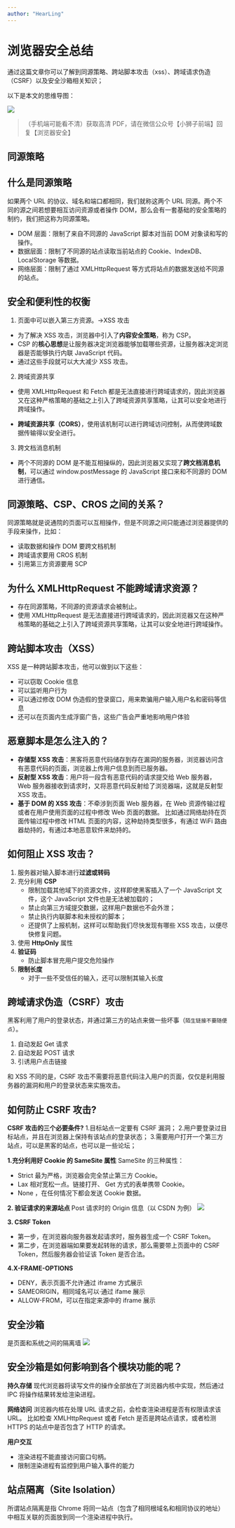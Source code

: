 ```yaml
---
author: "HearLing"
---
```

# 浏览器安全总结

通过这篇文章你可以了解到同源策略、跨站脚本攻击（xss）、跨域请求伪造（CSRF）以及安全沙箱相关知识；

以下是本文的思维导图：

![](https://p3-juejin.byteimg.com/tos-cn-i-k3u1fbpfcp/0b43751d5a6e4f01b3b3fc468faf2e05~tplv-k3u1fbpfcp-zoom-1.image)

> （手机端可能看不清）获取高清 PDF，请在微信公众号【小狮子前端】回复【浏览器安全】

## 同源策略

## 什么是同源策略

如果两个 URL 的协议、域名和端口都相同，我们就称这两个 URL 同源。两个不同的源之间若想要相互访问资源或者操作 DOM，那么会有一套基础的安全策略的制约，我们把这称为同源策略。

- DOM 层面：限制了来自不同源的 JavaScript 脚本对当前 DOM 对象读和写的操作。
- 数据层面：限制了不同源的站点读取当前站点的 Cookie、IndexDB、LocalStorage 等数据。
- 网络层面：限制了通过 XMLHttpRequest 等方式将站点的数据发送给不同源的站点。

## 安全和便利性的权衡

1. 页面中可以嵌入第三方资源。->XSS 攻击

- 为了解决 XSS 攻击，浏览器中引入了**内容安全策略**，称为 CSP。
- CSP 的**核心思想**是让服务器决定浏览器能够加载哪些资源，让服务器决定浏览器是否能够执行内联 JavaScript 代码。
- 通过这些手段就可以大大减少 XSS 攻击。

2. 跨域资源共享

- 使用 XMLHttpRequest 和 Fetch 都是无法直接进行跨域请求的，因此浏览器又在这种严格策略的基础之上引入了跨域资源共享策略，让其可以安全地进行跨域操作。

- **跨域资源共享（CORS）**，使用该机制可以进行跨域访问控制，从而使跨域数据传输得以安全进行。

3. 跨文档消息机制

- 两个不同源的 DOM 是不能互相操纵的，因此浏览器又实现了**跨文档消息机制**，可以通过 window.postMessage 的 JavaScript 接口来和不同源的 DOM 进行通信。

## 同源策略、CSP、CROS 之间的关系？

同源策略就是说通院的页面可以互相操作，但是不同源之间只能通过浏览器提供的手段来操作，比如：

- 读取数据和操作 DOM 要跨文档机制
- 跨域请求要用 CROS 机制
- 引用第三方资源要用 SCP

## 为什么 XMLHttpRequest 不能跨域请求资源？

- 存在同源策略，不同源的资源请求会被制止。
- 使用 XMLHttpRequest 是无法直接进行跨域请求的，因此浏览器又在这种严格策略的基础之上引入了跨域资源共享策略，让其可以安全地进行跨域操作。

## 跨站脚本攻击（XSS）

XSS 是一种跨站脚本攻击，他可以做到以下这些：

- 可以窃取 Cookie 信息
- 可以监听用户行为
- 可以通过修改 DOM 伪造假的登录窗口，用来欺骗用户输入用户名和密码等信息
- 还可以在页面内生成浮窗广告，这些广告会严重地影响用户体验

## 恶意脚本是怎么注入的？

- **存储型 XSS 攻击**：黑客将恶意代码储存到存在漏洞的服务器，浏览器访问含有恶意代码的页面，浏览器上传用户信息到而已服务器。
- **反射型 XSS 攻击**：用户将一段含有恶意代码的请求提交给 Web 服务器，Web 服务器接收到请求时，又将恶意代码反射给了浏览器端，这就是反射型 XSS 攻击。
- **基于 DOM 的 XSS 攻击**：不牵涉到页面 Web 服务器，在 Web 资源传输过程或者在用户使用页面的过程中修改 Web 页面的数据。
  比如通过网络劫持在页面传输过程中修改 HTML 页面的内容，这种劫持类型很多，有通过 WiFi 路由器劫持的，有通过本地恶意软件来劫持的。

## 如何阻止 XSS 攻击？

1. 服务器对输入脚本进行**过滤或转码**
2. 充分利用 **CSP**
   - 限制加载其他域下的资源文件，这样即使黑客插入了一个 JavaScript 文件，这个 JavaScript 文件也是无法被加载的；
   - 禁止向第三方域提交数据，这样用户数据也不会外泄；
   - 禁止执行内联脚本和未授权的脚本；
   - 还提供了上报机制，这样可以帮助我们尽快发现有哪些 XSS 攻击，以便尽快修复问题。
3. 使用 **HttpOnly** 属性
4. **验证码**
   - 防止脚本冒充用户提交危险操作
5. **限制长度**
   - 对于一些不受信任的输入，还可以限制其输入长度

## 跨域请求伪造（CSRF）攻击

黑客利用了用户的登录状态，并通过第三方的站点来做一些坏事（`陌生链接不要随便点`）。

1. 自动发起 Get 请求
2. 自动发起 POST 请求
3. 引诱用户点击链接

和 XSS 不同的是，CSRF 攻击不需要将恶意代码注入用户的页面，仅仅是利用服务器的漏洞和用户的登录状态来实施攻击。

## 如何防止 CSRF 攻击?

**CSRF 攻击的三个必要条件?** 1.目标站点一定要有 CSRF 漏洞； 2.用户要登录过目标站点，并且在浏览器上保持有该站点的登录状态； 3.需要用户打开一个第三方站点，可以是黑客的站点，也可以是一些论坛；

**1.充分利用好 Cookie 的 SameSite 属性**
SameSite 的三种属性：

- Strict 最为严格，浏览器会完全禁止第三方 Cookie。
- Lax 相对宽松一点。链接打开、 Get 方式的表单携带 Cookie。
- None ，在任何情况下都会发送 Cookie 数据。

**2. 验证请求的来源站点**
Post 请求时的 Origin 信息（以 CSDN 为例）
![](https://p3-juejin.byteimg.com/tos-cn-i-k3u1fbpfcp/143c941c7d6f491e8d599c351c0e2f8a~tplv-k3u1fbpfcp-zoom-1.image)

**3. CSRF Token**

- 第一步，在浏览器向服务器发起请求时，服务器生成一个 CSRF Token。
- 第二步，在浏览器端如果要发起转账的请求，那么需要带上页面中的 CSRF Token，然后服务器会验证该 Token 是否合法。

**4.X-FRAME-OPTIONS**

- DENY，表示页面不允许通过 iframe 方式展示
- SAMEORIGIN，相同域名可以·通过 ifame 展示
- ALLOW-FROM，可以在指定来源中的 iframe 展示

## 安全沙箱

是页面和系统之间的隔离墙
![](https://p3-juejin.byteimg.com/tos-cn-i-k3u1fbpfcp/507763ac9b5448458844b909dcbf9a0d~tplv-k3u1fbpfcp-zoom-1.image)

## 安全沙箱是如何影响到各个模块功能的呢？

**持久存储**
现代浏览器将读写文件的操作全部放在了浏览器内核中实现，然后通过 IPC 将操作结果转发给渲染进程。

**网络访问**
浏览器内核在处理 URL 请求之前，会检查渲染进程是否有权限请求该 URL。
比如检查 XMLHttpRequest 或者 Fetch 是否是跨站点请求，或者检测 HTTPS 的站点中是否包含了 HTTP 的请求。

**用户交互**

- 渲染进程不能直接访问窗口句柄。
- 限制渲染进程有监控到用户输入事件的能力

## 站点隔离（Site Isolation）

所谓站点隔离是指 Chrome 将同一站点（包含了相同根域名和相同协议的地址）中相互关联的页面放到同一个渲染进程中执行。

